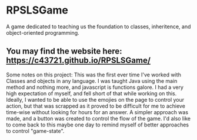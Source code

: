 # RPSLSGame
 A game dedicated to teaching us the foundation to classes, inheritence, and object-oriented programming.
 
 ## You may find the website here: https://c43721.github.io/RPSLSGame/
 
Some notes on this project: This was the first ever time I've worked with Classes and objects in any language. I was taught Java using the main method and nothing more, and javascript is functions galore. I had a very high expectation of myself, and fell short of that while working on this. Ideally, I wanted to be able to use the emojies on the page to control your action, but that was scrapped as it proved to be difficult for me to achieve time-wise without looking for hours for an answer. A simpler approach was made, and a button was created to control the flow of the game. I'd also like to come back to this maybe one day to remind myself of better approaches to control "game-state".
